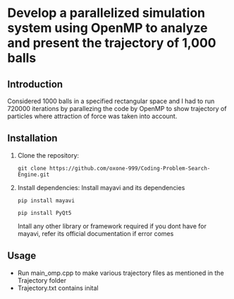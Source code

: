 # Develop a parallelized simulation system using OpenMP to analyze and present the trajectory of 1,000 balls

## Introduction
Considered 1000 balls in a specified rectangular space and I had to
run 720000 iterations by parallezing the code by OpenMP to show trajectory of particles where attraction of force was
taken into account.

## Installation
1. Clone the repository:

   ```shell
   git clone https://github.com/oxone-999/Coding-Problem-Search-Engine.git

2. Install dependencies:
   Install mayavi and its dependencies

   ```shell
   pip install mayavi
   ```
   
   ```shell
   pip install PyQt5
   ```
   Intall any other library or framework required if you dont have for mayavi, refer its official documentation if error comes
## Usage
- Run main_omp.cpp to make various trajectory files as mentioned in the Trajectory folder
- Trajectory.txt contains inital
